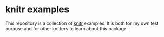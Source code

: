 # knitr examples

This repository is a collection of [knitr](http://yihui.name/knitr) examples. It is both for my own test purpose and for other knitters to learn about this package.

